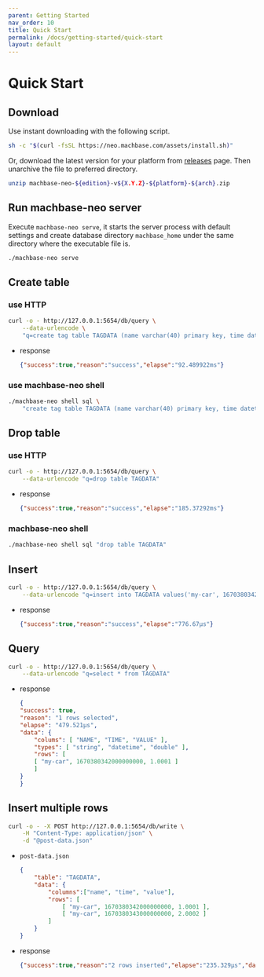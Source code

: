 ```yaml
---
parent: Getting Started
nav_order: 10
title: Quick Start
permalink: /docs/getting-started/quick-start
layout: default
---
```


# Quick Start

## Download

Use instant downloading with the following script.

```sh
sh -c "$(curl -fsSL https://neo.machbase.com/assets/install.sh)"
```

Or, download the latest version for your platform from [releases](/releases) page.
Then unarchive the file to preferred directory.

```sh
unzip machbase-neo-${edition}-v${X.Y.Z}-${platform}-${arch}.zip
```

## Run machbase-neo server

Execute `machbase-neo serve`, it starts the server process with default settings 
and create database directory `machbase_home` under the same directory where the executable file is.

```sh 
./machbase-neo serve
```

## Create table

### use HTTP

```sh
curl -o - http://127.0.0.1:5654/db/query \
    --data-urlencode \
    "q=create tag table TAGDATA (name varchar(40) primary key, time datetime basetime, value double summarized)"
```

- response

    ```json
    {"success":true,"reason":"success","elapse":"92.489922ms"}
    ```

### use machbase-neo shell

```sh
./machbase-neo shell sql \
    "create tag table TAGDATA (name varchar(40) primary key, time datetime basetime, value double summarized)"
```

## Drop table

### use HTTP

```sh
curl -o - http://127.0.0.1:5654/db/query \
    --data-urlencode "q=drop table TAGDATA"
```

- response

    ```json
    {"success":true,"reason":"success","elapse":"185.37292ms"}
    ```

### machbase-neo shell

```sh
./machbase-neo shell sql "drop table TAGDATA"
```


## Insert

```sh
curl -o - http://127.0.0.1:5654/db/query \
    --data-urlencode "q=insert into TAGDATA values('my-car', 1670380342000000000, 1.0001)"
```

- response

    ```json
    {"success":true,"reason":"success","elapse":"776.67µs"}
    ```

## Query

```sh
curl -o - http://127.0.0.1:5654/db/query \
    --data-urlencode "q=select * from TAGDATA"
```

- response

    ```json
    {
    "success": true,
    "reason": "1 rows selected",
    "elapse": "479.521µs",
    "data": {
        "colums": [ "NAME", "TIME", "VALUE" ],
        "types": [ "string", "datetime", "double" ],
        "rows": [
        [ "my-car", 1670380342000000000, 1.0001 ]
        ]
    }
    }
    ```

## Insert multiple rows


```sh
curl -o - -X POST http://127.0.0.1:5654/db/write \
    -H "Content-Type: application/json" \
    -d "@post-data.json"
```

- `post-data.json`

    ```json
    {
        "table": "TAGDATA",
        "data": {
            "columns":["name", "time", "value"],
            "rows": [
                [ "my-car", 1670380342000000000, 1.0001 ],
                [ "my-car", 1670380343000000000, 2.0002 ]
            ]
        }
    }
    ```

- response

    ```json
    {"success":true,"reason":"2 rows inserted","elapse":"235.329µs","data":{"affectedRows":2}}
    ```